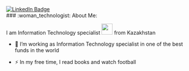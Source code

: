 <div id="badges">
  <a href="your-linkedin-URL">
    <img src="https://img.shields.io/badge/LinkedIn-blue?style=for-the-badge&logo=linkedin&logoColor=white" alt="LinkedIn Badge"/>
  </a>
</div>
### :woman_technologist: About Me:

I am Information Technology specialist <img src="https://media.giphy.com/media/WUlplcMpOCEmTGBtBW/giphy.gif" width="30"> from Kazakhstan
- :telescope: I’m working as Information Technology specialist in one of the best funds in the world

- :zap: In my free time, I read books and watch football


